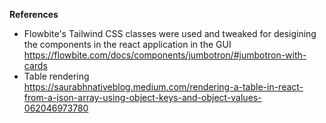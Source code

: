 **References**
- Flowbite's Tailwind CSS classes were used and tweaked for desigining the components in the react application in the GUI https://flowbite.com/docs/components/jumbotron/#jumbotron-with-cards
- Table rendering  
https://saurabhnativeblog.medium.com/rendering-a-table-in-react-from-a-json-array-using-object-keys-and-object-values-062046973780


